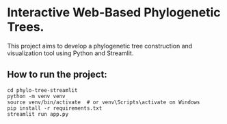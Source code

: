 # Interactive Web-Based Phylogenetic Trees.

This project aims to develop a phylogenetic tree construction and visualization tool using Python and Streamlit.

## How to run the project:

```
cd phylo-tree-streamlit
python -m venv venv
source venv/bin/activate  # or venv\Scripts\activate on Windows
pip install -r requirements.txt
streamlit run app.py
```
